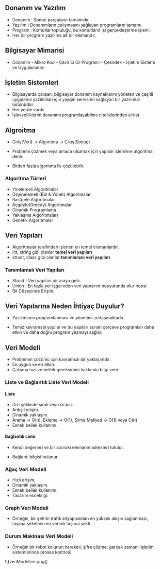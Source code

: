 
## Donanım ve Yazılım

- Donanım : Somut parçaların tamamıdır.
- Yazılım : Donanımların çalışmasını sağlayan programların tamamı.
- Program : Komutlar topluluğu, bu komutların işi gerçekleştirme işlemi.
- Her bir program yazılıma ait bir elemandır.

## Bilgisayar Mimarisi

- Donanım - Mikro Kod - Çevirici Dil Programı - Çekirdek - İşletim Sistemi ve Uygulamaları

## İşletim Sistemleri

- Bilgisayarda çalışan, bilgisayar donanım kaynaklarını yöneten ve çeşitli uygulama yazılımları için yaygın servisleri sağlayan bir yazılımlar bütünüdür.
- Her yerde vardır.
- İşlevselliklerini donanımı programlayabilme niteliklerinden alırlar.

## Algroitma

- Giriş(Veri) -> Algoritma -> Çıkış(Sonuç)

- Problemi çözmek veya amaca ulşamak için yapılan işlemlere algoritma denir.

- Birden fazla algoritma ile çözülebilir.

### Algoritma Türleri

- Yinelemeli Algoritmalar
- Özyinelemeli (Böl & Yönet) Algoritmalar
- Rastgele Algoritmalar
- Açgözlü(Greedy) Algoritmalar
- Dinamik Programlama
- Yaklaşma Algoritmaları
- Genetik Algoritmalar

## Veri Yapıları

- Algoritmalar tarafından işlenen en temel elemanlardır.
- int, string gibi olanlar **temel veri yapıları**
- struct, class gibi olanlar **tanımlamalı veri yapıları**

### Tanımlamalı Veri Yapıları

- Struct : Veri yapıları bir araya gelir.
- Union : En fazla yer işgal eden veri yapısının bouyutunda olur hepsi.
- Bit Düzeyinde Erişim.

## Veri Yapılarına Neden İhtiyaç Duyulur?

- Yazılımların programlanması ve yönetimi zorlaşmaktadır.

- Temiz kavramsal yapılar ve bu yapıları sunan çerçeve programları daha etkin ve daha doğru program yazmayı sağlar.

## Veri Modeli

- Problemin çözümü için kavramsal bir yaklaşımdır.
- En uygun ve en etkin.
- Çalışma hızı ve bellek gereksinimi hakkında bilgi verir.

### Liste ve Bağlantılı Liste Veri Modeli

#### Liste
- Dizi şeklinde sıralı veya sırasız.
- Ardışıl erişim.
- Dinamik yaklaşım.
- Arama -> O(n), Ekleme -> O(1), Silme Maliyeti -> O(1) veya O(n)
- Esnek bellek kullanımı.

#### Bağlantılı Liste

- Kendi değerleri ve bir sonraki elemanın adresleri tutulur.

- Bağlantı bilgisi bulunur.

### Ağaç Veri Modeli

- Hızlı erişim.
- Dinamik yaklaşım.
- Esnek bellek kullanımı.
- Tasarım esnekliği.

### Graph Veri Modeli

- Örneğin, bir şehrin trafik altyapısından en yüksek akışın sağlanması, taşıma şirketinin en verimli taşıma şekli

### Durum Makinası Veri Modeli

- Örneğin bir robot kolunun hareketi, şifre çözme, gerçek zamanlı işletim sistemlerinde proses kontrolü

![[veriModelleri.png]]